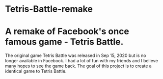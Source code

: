 # Tetris-Battle-remake
A remake of Facebook's once famous game - Tetris Battle. 
==============================================================
The original game Tetris Battle was released in Sep 15, 2020 but is no longer available in Facebook. I had a lot of fun with my friends and I believe many hopes to see the game 
back. The goal of this project is to create a identical game to Tetris Battle. 
